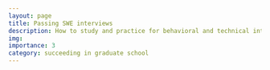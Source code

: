 ```yaml
---
layout: page
title: Passing SWE interviews
description: How to study and practice for behavioral and technical interviews
img:
importance: 3
category: succeeding in graduate school
---
```

